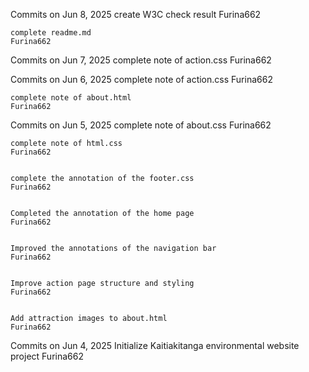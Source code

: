 Commits on Jun 8, 2025
    create W3C check result
    Furina662

    complete readme.md
    Furina662


Commits on Jun 7, 2025
    complete note of action.css
    Furina662


Commits on Jun 6, 2025
    complete note of action.css
    Furina662

    complete note of about.html
    Furina662


Commits on Jun 5, 2025
    complete note of about.css
    Furina662


    complete note of html.css
    Furina662


    complete the annotation of the footer.css
    Furina662


    Completed the annotation of the home page
    Furina662


    Improved the annotations of the navigation bar
    Furina662


    Improve action page structure and styling
    Furina662


    Add attraction images to about.html
    Furina662


Commits on Jun 4, 2025
    Initialize Kaitiakitanga environmental website project
    Furina662
